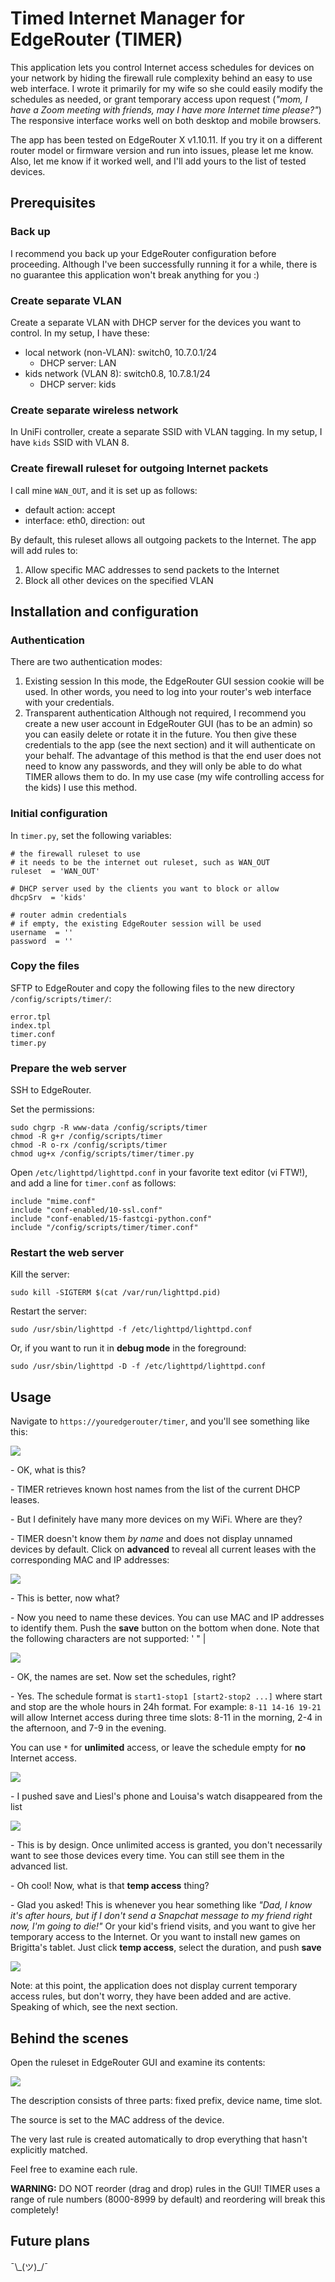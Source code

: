 # Timed Internet Manager for EdgeRouter (TIMER)

This application lets you control Internet access schedules for devices on your network by hiding the firewall rule complexity behind an easy to use web interface. I wrote it primarily for my wife so she could easily modify the schedules as needed, or grant temporary access upon request (*"mom, I have a Zoom meeting with friends, may I have more Internet time please?"*) The responsive interface works well on both desktop and mobile browsers.

The app has been tested on EdgeRouter X v1.10.11. If you try it on a different router model or firmware version and run into issues, please let me know. Also, let me know if it worked well, and I'll add yours to the list of tested devices.

## Prerequisites

### Back up

I recommend you back up your EdgeRouter configuration before proceeding. Although I've been successfully running it for a while, there is no guarantee this application won't break anything for you :)

### Create separate VLAN

Create a separate VLAN with DHCP server for the devices you want to control. In my setup, I have these:

* local network (non-VLAN): switch0, 10.7.0.1/24
  * DHCP server: LAN
* kids network (VLAN 8): switch0.8, 10.7.8.1/24
  * DHCP server: kids

### Create separate wireless network

In UniFi controller, create a separate SSID with VLAN tagging. In my setup, I have `kids` SSID with VLAN 8.

### Create firewall ruleset for outgoing Internet packets

I call mine `WAN_OUT`, and it is set up as follows:

* default action: accept
* interface: eth0, direction: out

By default, this ruleset allows all outgoing packets to the Internet. The app will add rules to:

1. Allow specific MAC addresses to send packets to the Internet
2. Block all other devices on the specified VLAN

## Installation and configuration

### Authentication

There are two authentication modes:

1. Existing session
   In this mode, the EdgeRouter GUI session cookie will be used. In other words, you need to log into your router's web interface with your credentials.
2. Transparent authentication
   Although not required, I recommend you create a new user account in EdgeRouter GUI (has to be an admin) so you can easily delete or rotate it in the future. You then give these credentials to the app (see the next section) and it will authenticate on your behalf. The advantage of this method is that the end user does not need to know any passwords, and they will only be able to do what TIMER allows them to do. In my use case (my wife controlling access for the kids) I use this method.

### Initial configuration

In `timer.py`, set the following variables:

```
# the firewall ruleset to use
# it needs to be the internet out ruleset, such as WAN_OUT
ruleset  = 'WAN_OUT'

# DHCP server used by the clients you want to block or allow
dhcpSrv  = 'kids'

# router admin credentials
# if empty, the existing EdgeRouter session will be used
username  = ''
password  = ''
```

### Copy the files

SFTP to EdgeRouter and copy the following files to the new directory `/config/scripts/timer/`:

```
error.tpl
index.tpl
timer.conf
timer.py
```

### Prepare the web server

SSH to EdgeRouter.

Set the permissions:

```
sudo chgrp -R www-data /config/scripts/timer
chmod -R g+r /config/scripts/timer
chmod -R o-rx /config/scripts/timer
chmod ug+x /config/scripts/timer/timer.py
```

Open `/etc/lighttpd/lighttpd.conf` in your favorite text editor (vi FTW!), and add a line for `timer.conf` as follows:

```
include "mime.conf"
include "conf-enabled/10-ssl.conf"
include "conf-enabled/15-fastcgi-python.conf"
include "/config/scripts/timer/timer.conf"
```

### Restart the web server

Kill the server:


```
sudo kill -SIGTERM $(cat /var/run/lighttpd.pid)
```
Restart the server:
```
sudo /usr/sbin/lighttpd -f /etc/lighttpd/lighttpd.conf
```

Or, if you want to run it in **debug mode** in the foreground:
```
sudo /usr/sbin/lighttpd -D -f /etc/lighttpd/lighttpd.conf
```

## Usage

Navigate to `https://youredgerouter/timer`, and you'll see something like this:

![](images/1-initial.png)

\- OK, what is this?

\- TIMER retrieves known host names from the list of the current DHCP leases.

\- But I definitely have many more devices on my WiFi. Where are they?

\- TIMER doesn't know them *by name* and does not display unnamed devices by default. Click on **advanced** to reveal all current leases with the corresponding MAC and IP addresses:

![](images/2-advanced.png)

\- This is better, now what?

\- Now you need to name these devices. You can use MAC and IP addresses to identify them. Push the **save** button on the bottom when done. Note that the following characters are not supported: ' " |

![](images/3-named.png)

\- OK, the names are set. Now set the schedules, right?

\- Yes. The schedule format is `start1-stop1 [start2-stop2 ...]` where start and stop are the whole hours in 24h format. For example: `8-11 14-16 19-21` will allow Internet access during three time slots: 8-11 in the morning, 2-4 in the afternoon, and 7-9 in the evening.

You can use `*` for **unlimited** access, or leave the schedule empty for **no** Internet access.

![](images/4-schedules.png)

\- I pushed save and Liesl's phone and Louisa's watch disappeared from the list

![](images/5-schedule-saved.png)

\- This is by design. Once unlimited access is granted, you don't necessarily want to see those devices every time. You can still see them in the advanced list.

\- Oh cool! Now, what is that **temp access** thing?

\- Glad you asked! This is whenever you hear something like *"Dad, I know it's after hours, but if I don't send a Snapchat message to my friend right now, I'm going to die!"* Or your kid's friend visits, and you want to give her temporary access to the Internet. Or you want to install new games on Brigitta's tablet. Just click **temp access**, select the duration, and push **save**

![](images/6-temp.png)

Note: at this point, the application does not display current temporary access rules, but don't worry, they have been added and are active. Speaking of which, see the next section.

## Behind the scenes

Open the ruleset in EdgeRouter GUI and examine its contents:

![](images/7-ruleset.png)

The description consists of three parts: fixed prefix, device name, time slot.

The source is set to the MAC address of the device.

The very last rule is created automatically to drop everything that hasn't explicitly matched.

Feel free to examine each rule.

**WARNING:** DO NOT reorder (drag and drop) rules in the GUI! TIMER uses a range of rule numbers (8000-8999 by default) and reordering will break this completely!

## Future plans

¯\\\_(ツ)\_/¯

